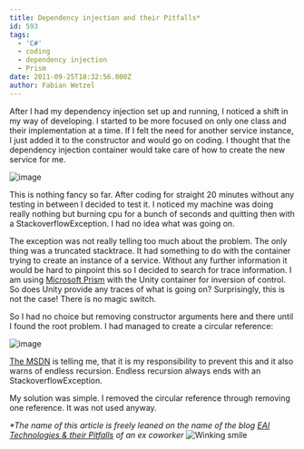 ```yaml
---
title: Dependency injection and their Pitfalls*
id: 593
tags:
  - 'C#'
  - coding
  - dependency injection
  - Prism
date: 2011-09-25T18:32:56.000Z
author: Fabian Wetzel
---
```


After I had my dependency injection set up and running, I noticed a shift in my way of developing. I started to be more focused on only one class and their implementation at a time. If I felt the need for another service instance, I just added it to the constructor and would go on coding. I thought that the dependency injection container would take care of how to create the new service for me.

![image](https://az275061.vo.msecnd.net/blogmedia/2011/09/image54.png "image")

This is nothing fancy so far. After coding for straight 20 minutes without any testing in between I decided to test it. I noticed my machine was doing really nothing but burning cpu for a bunch of seconds and quitting then with a StackoverflowException. I had no idea what was going on.

The exception was not really telling too much about the problem. The only thing was a truncated stacktrace. It had something to do with the container trying to create an instance of a service. Without any further information it would be hard to pinpoint this so I decided to search for trace information. I am using [Microsoft Prism](http://compositewpf.codeplex.com/) with the Unity container for inversion of control. So does Unity provide any traces of what is going on? Surprisingly, this is not the case! There is no magic switch.

So I had no choice but removing constructor arguments here and there until I found the root problem. I had managed to create a circular reference:

![image](https://az275061.vo.msecnd.net/blogmedia/2011/09/image61.png "image")

[The MSDN](http://msdn.microsoft.com/en-us/library/ff660897%28v=pandp.20%29.aspx) is telling me, that it is my responsibility to prevent this and it also warns of endless recursion. Endless recursion always ends with an StackoverflowException.

My solution was simple. I removed the circular reference through removing one reference. It was not used anyway.

_*The name of this article is freely leaned on the name of the blog _[_EAI Technologies &amp; their Pitfalls_](http://eai-technologies-and-their-pitfalls.blogspot.com/)_ of an ex coworker_ ![Winking smile](https://az275061.vo.msecnd.net/blogmedia/2011/09/wlEmoticon-winkingsmile3.png)
